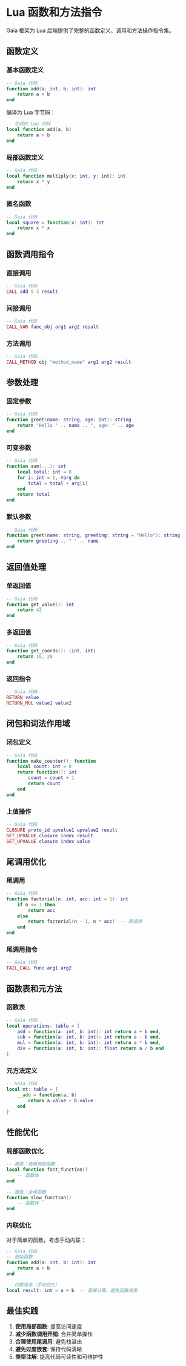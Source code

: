# Lua 函数和方法指令

Gaia 框架为 Lua 后端提供了完整的函数定义、调用和方法操作指令集。

## 函数定义

### 基本函数定义

```lua
-- Gaia 代码
function add(a: int, b: int): int
    return a + b
end
```

编译为 Lua 字节码：
```lua
-- 生成的 Lua 代码
local function add(a, b)
    return a + b
end
```

### 局部函数定义

```lua
-- Gaia 代码
local function multiply(x: int, y: int): int
    return x * y
end
```

### 匿名函数

```lua
-- Gaia 代码
local square = function(x: int): int
    return x * x
end
```

## 函数调用指令

### 直接调用

```lua
-- Gaia 代码
CALL add 5 3 result
```

### 间接调用

```lua
-- Gaia 代码
CALL_VAR func_obj arg1 arg2 result
```

### 方法调用

```lua
-- Gaia 代码
CALL_METHOD obj "method_name" arg1 arg2 result
```

## 参数处理

### 固定参数

```lua
-- Gaia 代码
function greet(name: string, age: int): string
    return "Hello " .. name .. ", age: " .. age
end
```

### 可变参数

```lua
-- Gaia 代码
function sum(...): int
    local total: int = 0
    for i: int = 1, #arg do
        total = total + arg[i]
    end
    return total
end
```

### 默认参数

```lua
-- Gaia 代码
function greet(name: string, greeting: string = "Hello"): string
    return greeting .. " " .. name
end
```

## 返回值处理

### 单返回值

```lua
-- Gaia 代码
function get_value(): int
    return 42
end
```

### 多返回值

```lua
-- Gaia 代码
function get_coords(): (int, int)
    return 10, 20
end
```

### 返回指令

```lua
-- Gaia 代码
RETURN value
RETURN_MUL value1 value2
```

## 闭包和词法作用域

### 闭包定义

```lua
-- Gaia 代码
function make_counter(): function
    local count: int = 0
    return function(): int
        count = count + 1
        return count
    end
end
```

### 上值操作

```lua
-- Gaia 代码
CLOSURE proto_id upvalue1 upvalue2 result
GET_UPVALUE closure index result
SET_UPVALUE closure index value
```

## 尾调用优化

### 尾调用

```lua
-- Gaia 代码
function factorial(n: int, acc: int = 1): int
    if n <= 1 then
        return acc
    else
        return factorial(n - 1, n * acc)  -- 尾调用
    end
end
```

### 尾调用指令

```lua
-- Gaia 代码
TAIL_CALL func arg1 arg2
```

## 函数表和元方法

### 函数表

```lua
-- Gaia 代码
local operations: table = {
    add = function(a: int, b: int): int return a + b end,
    sub = function(a: int, b: int): int return a - b end,
    mul = function(a: int, b: int): int return a * b end,
    div = function(a: int, b: int): float return a / b end
}
```

### 元方法定义

```lua
-- Gaia 代码
local mt: table = {
    __add = function(a, b)
        return a.value + b.value
    end
}
```

## 性能优化

### 局部函数优化

```lua
-- 推荐：使用局部函数
local function fast_function()
    -- 函数体
end

-- 避免：全局函数
function slow_function()
    -- 函数体
end
```

### 内联优化

对于简单的函数，考虑手动内联：

```lua
-- Gaia 代码
-- 原始函数
function add(a: int, b: int): int
    return a + b
end

-- 内联版本（手动优化）
local result: int = a + b  -- 直接计算，避免函数调用
```

## 最佳实践

1. **使用局部函数**: 提高访问速度
2. **减少函数调用开销**: 合并简单操作
3. **合理使用尾调用**: 避免栈溢出
4. **避免过度嵌套**: 保持代码清晰
5. **类型注解**: 提高代码可读性和可维护性